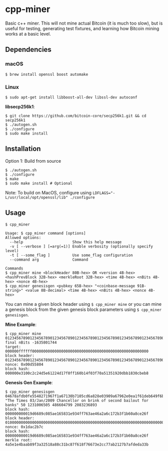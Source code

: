 # cpp-miner
Basic c++ miner. This will not mine actual Bitcoin (it is much too slow), but is useful for testing, generating test fixtures, and learning how Bitcoin mining works at a basic level.

## Dependencies

### macOS
```
$ brew install openssl boost automake
```

### Linux
```
$ sudo apt-get install libboost-all-dev libssl-dev autoconf
```

**libsecp256k1**:
```
$ git clone https://github.com/bitcoin-core/secp256k1.git && cd secp256k1
$ ./autogen.sh
$ ./configure
$ sudo make install
```

## Installation
Option 1:
Build from source
```
$ ./autogen.sh
$ ./configure
$ make
$ sudo make install # Optional
```
Note: To build on MacOS, configure using `LDFLAGS="-L/usr/local/opt/openssl/lib" ./configure`

## Usage
```
$ cpp_miner

Usage: $ cpp_miner command [options]
Allowed options:
  --help                      Show this help message
  -v [ --verbose ] [=arg(=1)] Enable verbosity (optionally specify level)
  -t [ --some_flag ]          Use some_flag configuration
  --command arg               Command

Commands
$ cpp_miner mine <blockHeader 80B-hex> OR <version 4B-hex> <hashPrevBlock 32B-hex> <merkleRoot 32B-hex> <time 4B-hex> <nBits 4B-hex> <nonce 4B-hex>
$ cpp_miner genesisgen <pubkey 65B-hex> "<coinbase-message 91B-string>" <value 8B-decimal> <time 4B-hex> <nBits 4B-hex> <nonce 4B-hex>
```

You can mine a given block header using `$ cpp_miner mine` or you can mine a genesis block from the given genesis block parameters using `$ cpp_miner genesisgen`.

**Mine Example**:
```
$ cpp_miner mine 0123456789012345678901234567890123456789012345678901234567890123456789012345678901234567890123456789012345678901234567890123456789012345678901231dffffff00000000
final nBits -1635801744
target: 000000ffffff0000000000000000000000000000000000000000000000000000
block header: 0123456789012345678901234567890123456789012345678901234567890123456789012345678901234567890123456789012345678901234567890123456789012345678901231dffffff00d55804
nonce: 0x00d55804
block hash: 000000e3100c2c24d5e61224d17f0ff160b14f03f70a51351920dbb1830cbeb8
```

**Genesis Gen Example**:
```
$ cpp_miner genesisgen 04678afdb0fe5548271967f1a67130b7105cd6a828e03909a67962e0ea1f61deb649f6bc3f4cef38c4f35504e51ec112de5c384df7ba0b8d578a4c702b6bf11d5f "The Times 03/Jan/2009 Chancellor on brink of second bailout for banks" 50 1231006505 486604799 2083236893
block hash: 000000000019d6689c085ae165831e934ff763ae46a2a6c172b3f1b60a8ce26f
block header: 0100000000000000000000000000000000000000000000000000000000000000000000003ba3edfd7a7b12b27ac72c3e67768f617fc81bc3888a51323a9fb8aa4b1e5e4a29ab5f49ffff001d1dac2b7c
nonce: 0x1dac2b7c
block hash: 000000000019d6689c085ae165831e934ff763ae46a2a6c172b3f1b60a8ce26f
merkle root: 4a5e1e4baab89f3a32518a88c31bc87f618f76673e2cc77ab2127b7afdeda33b
```
